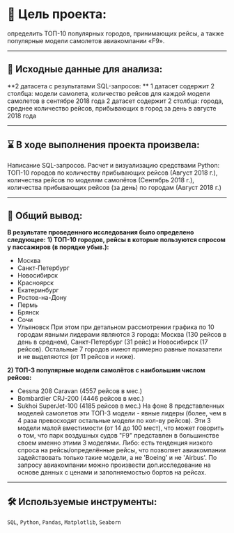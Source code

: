 # 🎯 Цель проекта:
определить ТОП-10 популярных городов, принимающих рейсы, а также популярные модели самолетов авиакомпании «F9».
<hr>

## 📂 Исходные данные для анализа: 
**2 датасета с результатами SQL-запросов: **
1 датасет содержит 2 столбца: модели самолета, количество рейсов для каждой модели самолетов в сентябре 2018 года
2 датасет содержит 2 столбца: города, среднее количество рейсов, прибывающих в город за день в августе 2018 года
<hr>

## ⌛ В ходе выполнения проекта произвела: 
Написание SQL-запросов. Расчет и визуализацию средствами Python: ТОП-10 городов по количеству прибывающих рейсов (Август 2018 г.), количества рейсов по моделям самолётов (Сентябрь 2018 г.), количества прибывающих рейсов (за день) по городам (Август 2018 г.)
<hr>

## 📃 Общий вывод: 
**В результате проведенного исследования было определено следующее:**
**1) ТОП-10 городов, рейсы в которые пользуются спросом у пассажиров (в порядке убыв.):**
- Москва
- Санкт-Петербург
- Новосибирск
- Красноярск	
- Екатеринбург
- Ростов-на-Дону
- Пермь
- Брянск
- Сочи
- Ульяновск
При этом при детальном рассмотрении графика по 10 городам явными лидерами являются  3 города: Москва  (130 рейсов в день в среднем), Санкт-Петербург  (31 рейс) и Новосибирск (17 рейсов). Остальные 7 городов имеют примерно равные показатели и не выделяются (от 11 рейсов и ниже).
    
**2) ТОП-3 популярные модели самолётов с наибольшим числом рейсов:**
- Cessna 208 Caravan (4557 рейсов в мес.)
- Bombardier CRJ-200 (4446 рейсов в мес.)
- Sukhoi SuperJet-100 (4185 рейсов в мес.)
На фоне 8 представленных моделей самолетов эти ТОП-3 модели - явные лидеры (более, чем в 4 раза превосходят остальные модели по кол-ву рейсов). Эти 3 модели малой вместимости (от 14 до 100 мест), что может говорить о том, что парк воздушных судов "F9" представлен в большинстве своем именно этими 3 моделями. Либо: есть тенденция низкого спроса на рейсы/определённые рейсы, что позволяет авиакомпании задействовать только такие модели, а не 'Boeing' и не 'Airbus'.
По запросу авиакомпании можно произвести доп.исследование на основе данных с ценами и заполняемостью бортов на рейсах.
<hr>

## 🛠️ Используемые инструменты:
`SQL`, `Python`, `Pandas`, `Matplotlib`, `Seaborn`
